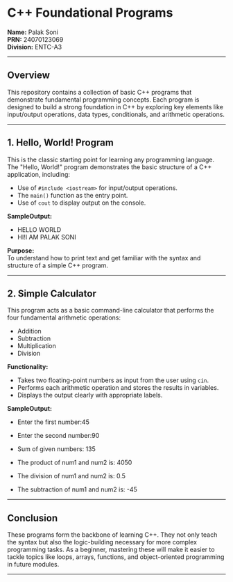 # C++ Foundational Programs

**Name:** Palak Soni  
**PRN:** 24070123069  
**Division:** ENTC-A3  

---

## Overview

This repository contains a collection of basic C++ programs that demonstrate fundamental programming concepts. Each program is designed to build a strong foundation in C++ by exploring key elements like input/output operations, data types, conditionals, and arithmetic operations.

---

## 1. Hello, World! Program

This is the classic starting point for learning any programming language. The "Hello, World!" program demonstrates the basic structure of a C++ application, including:

- Use of `#include <iostream>` for input/output operations.
- The `main()` function as the entry point.
- Use of `cout` to display output on the console.

**SampleOutput:**
- HELLO WORLD
- HI!I AM PALAK SONI

**Purpose:**  
To understand how to print text and get familiar with the syntax and structure of a simple C++ program.

---

## 2. Simple Calculator

This program acts as a basic command-line calculator that performs the four fundamental arithmetic operations:

- Addition
- Subtraction
- Multiplication
- Division

**Functionality:**  
- Takes two floating-point numbers as input from the user using `cin`.
- Performs each arithmetic operation and stores the results in variables.
- Displays the output clearly with appropriate labels.

**SampleOutput:**
- Enter the first number:45
- Enter the second number:90

- Sum of given numbers:
135
- The product of num1 and num2 is:
4050
- The division of num1 and num2 is:
0.5
- The subtraction of num1 and num2 is:
-45

---

## Conclusion
These programs form the backbone of learning C++. They not only teach the syntax but also the logic-building necessary for more complex programming tasks. As a beginner, mastering these will make it easier to tackle topics like loops, arrays, functions, and object-oriented programming in future modules.

---

  

